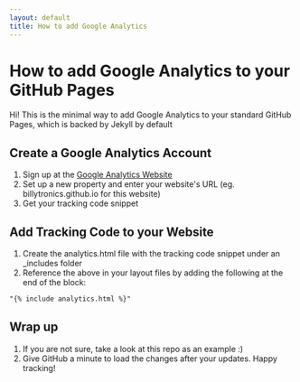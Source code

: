 ```yaml
---
layout: default
title: How to add Google Analytics
---
```


# How to add Google Analytics to your GitHub Pages

Hi! This is the minimal way to add Google Analytics to your standard GitHub Pages, which is backed by Jekyll by default

## Create a Google Analytics Account

1. Sign up at the [Google Analytics Website](https://analytics.google.com/)
2. Set up a new property and enter your website's URL (eg. billytronics.github.io for this website)
3. Get your tracking code snippet

## Add Tracking Code to your Website

1. Create the analytics.html file with the tracking code snippet under an _includes folder
2. Reference the above in your layout files by adding the following at the end of the <head> block:
``` html
"{% include analytics.html %}"
```

## Wrap up

1. If you are not sure, take a look at this repo as an example :)
2. Give GitHub a minute to load the changes after your updates. Happy tracking!
